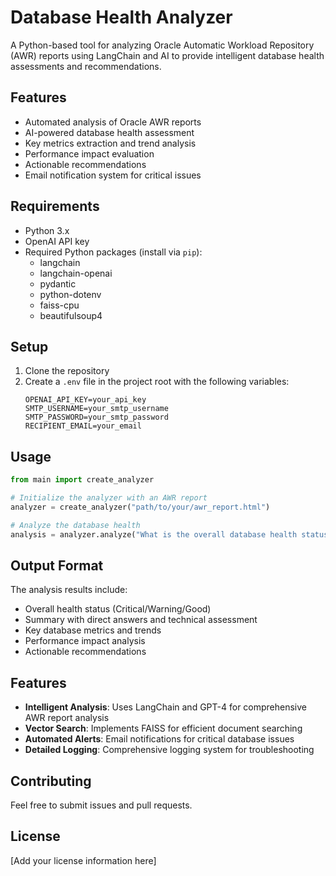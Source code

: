 # Database Health Analyzer

A Python-based tool for analyzing Oracle Automatic Workload Repository (AWR) reports using LangChain and AI to provide intelligent database health assessments and recommendations.

## Features

- Automated analysis of Oracle AWR reports
- AI-powered database health assessment
- Key metrics extraction and trend analysis
- Performance impact evaluation
- Actionable recommendations
- Email notification system for critical issues

## Requirements

- Python 3.x
- OpenAI API key
- Required Python packages (install via `pip`):
  - langchain
  - langchain-openai
  - pydantic
  - python-dotenv
  - faiss-cpu
  - beautifulsoup4

## Setup

1. Clone the repository
2. Create a `.env` file in the project root with the following variables:
   ```
   OPENAI_API_KEY=your_api_key
   SMTP_USERNAME=your_smtp_username
   SMTP_PASSWORD=your_smtp_password
   RECIPIENT_EMAIL=your_email
   ```

## Usage

```python
from main import create_analyzer

# Initialize the analyzer with an AWR report
analyzer = create_analyzer("path/to/your/awr_report.html")

# Analyze the database health
analysis = analyzer.analyze("What is the overall database health status?")
```

## Output Format

The analysis results include:
- Overall health status (Critical/Warning/Good)
- Summary with direct answers and technical assessment
- Key database metrics and trends
- Performance impact analysis
- Actionable recommendations

## Features

- **Intelligent Analysis**: Uses LangChain and GPT-4 for comprehensive AWR report analysis
- **Vector Search**: Implements FAISS for efficient document searching
- **Automated Alerts**: Email notifications for critical database issues
- **Detailed Logging**: Comprehensive logging system for troubleshooting

## Contributing

Feel free to submit issues and pull requests.

## License

[Add your license information here]
